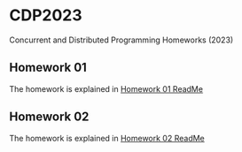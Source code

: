 # CDP2023
Concurrent and Distributed Programming Homeworks (2023)

## Homework 01
The homework is explained in [Homework 01 ReadMe](Homework01/docs/README.md)

## Homework 02
The homework is explained in [Homework 02 ReadMe](Homework02/docs/README.md)
